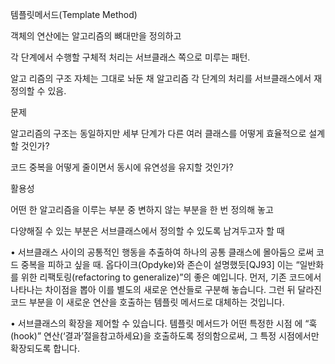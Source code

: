 템플릿메서드(Template Method)

객체의 연산에는 알고리즘의 뼈대만을 정의하고 

각 단계에서 수행할 구체적 처리는 서브클래스 쪽으로 미루는 패턴.

알고 리즘의 구조 자체는 그대로 놔둔 채 알고리즘 각 단계의 처리를 서브클래스에서 재정의할 수 있음.

문제

알고리즘의 구조는 동일하지만 세부 단계가 다른 여러 클래스를 어떻게 효율적으로 설계할 것인가?

코드 중복을 어떻게 줄이면서 동시에 유연성을 유지할 것인가?

활용성

어떤 한 알고리즘을 이루는 부분 중 변하지 않는 부분을 한 번 정의해 놓고

다양해질 수 있는 부분은 서브클래스에서 정의할 수 있도록 남겨두고자 할 때

• 서브클래스 사이의 공통적인 행동을 추출하여 하나의 공통 클래스에 몰아둠으 로써 코드 중복을 피하고 싶을 때. 옵다이크(Opdyke)와 존슨이 설명했듯[QJ93] 이는 “일반화를 위한 리팩토링(refactoring to generalize)”의 좋은 예입니다. 먼저, 기존 코드에서 나타나는 차이점을 뽑아 이를 별도의 새로운 연산들로 구분해 놓습니다. 그런 뒤 달라진 코드 부분을 이 새로운 연산을 호출하는 템플릿 메서드로 대체하는 것입니다.

• 서브클래스의 확장을 제어할 수 있습니다. 템플릿 메서드가 어떤 특정한 시점 에 “훅(hook)” 연산(‘결과’절을참고하세요)을 호출하도록 정의함으로써, 그 특정 시점에서만 확장되도록 합니다.


